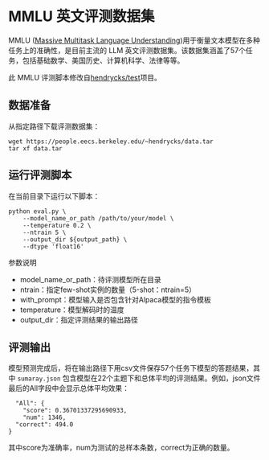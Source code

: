 # MMLU 英文评测数据集
MMLU ([Massive Multitask Language Understanding](https://arxiv.org/pdf/2009.03300v3.pdf))用于衡量文本模型在多种任务上的准确性，是目前主流的 LLM 英文评测数据集。该数据集涵盖了57个任务，包括基础数学、美国历史、计算机科学、法律等等。

此 MMLU 评测脚本修改自[hendrycks/test](https://github.com/hendrycks/test)项目。

## 数据准备

从指定路径下载评测数据集：

```
wget https://people.eecs.berkeley.edu/~hendrycks/data.tar
tar xf data.tar
```

## 运行评测脚本

在当前目录下运行以下脚本：

```
python eval.py \
    --model_name_or_path /path/to/your/model \
    --temperature 0.2 \
    --ntrain 5 \
    --output_dir ${output_path} \
    --dtype 'float16'
```

参数说明

- model_name_or_path：待评测模型所在目录
- ntrain：指定few-shot实例的数量（5-shot：ntrain=5）
- with_prompt：模型输入是否包含针对Alpaca模型的指令模板
- temperature：模型解码时的温度
- output_dir：指定评测结果的输出路径

## 评测输出
模型预测完成后，将在输出路径下用csv文件保存57个任务下模型的答题结果，其中 `sumaray.json` 包含模型在22个主题下和总体平均的评测结果。例如，json文件最后的All字段中会显示总体平均效果：

```
  "All": {
    "score": 0.36701337295690933,
    "num": 1346,
  "correct": 494.0
}
```

其中score为准确率，num为测试的总样本条数，correct为正确的数量。
